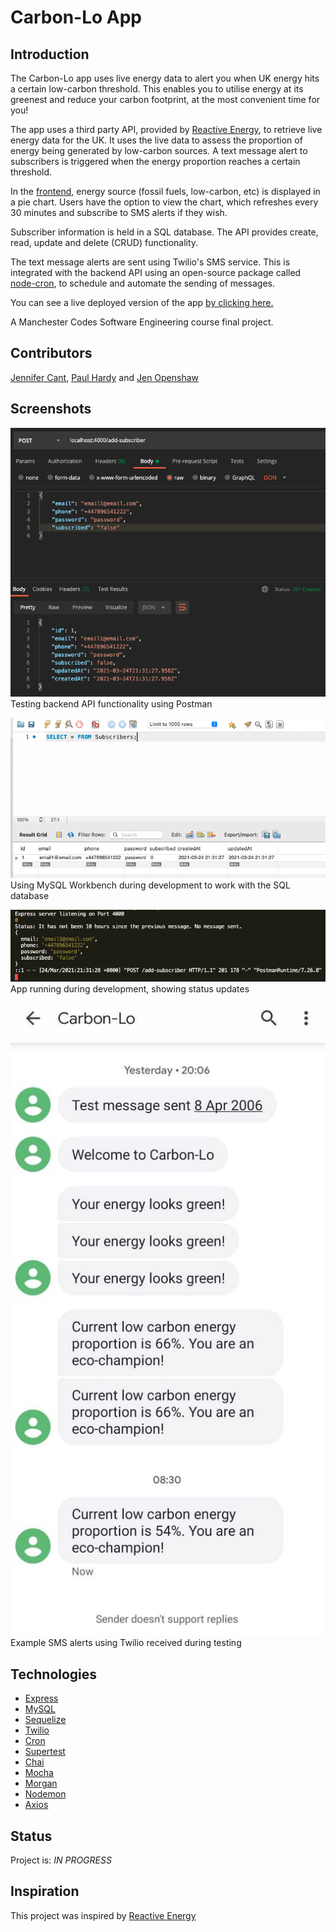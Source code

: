 # Carbon-Lo App

## Introduction

The Carbon-Lo app uses live energy data to alert you when UK energy hits a certain low-carbon threshold. This enables you to utilise energy at its greenest and reduce your carbon footprint, at the most convenient time for you!

The app uses a third party API, provided by [Reactive Energy](https://www.reactive.energy/), to retrieve live energy data for the UK. It uses the live data to assess the proportion of energy being generated by low-carbon sources. A text message alert to subscribers is triggered when the energy proportion reaches a certain threshold. 

In the [frontend](https://github.com/jlopenshaw41/final-project), energy source (fossil fuels, low-carbon, etc) is displayed in a pie chart. Users have the option to view the chart, which refreshes every 30 minutes and subscribe to SMS alerts if they wish.

Subscriber information is held in a SQL database. The API provides create, read, update and delete (CRUD) functionality.

The text message alerts are sent using Twilio's SMS service. This is integrated with the backend API using an open-source package called [node-cron](https://www.npmjs.com/package/node-cron), to schedule and automate the sending of messages.

You can see a live deployed version of the app [by clicking here.]()

A Manchester Codes Software Engineering course final project.

## Contributors

[Jennifer Cant](https://twitter.com/niff_ellisiva), [Paul Hardy](https://github.com/iampaulhardy) and [Jen Openshaw](https://twitter.com/Jlopenshaw)

## Screenshots

![Postman test screenshot](images/postman-test.png)
Testing backend API functionality using Postman

![MySQL workbench screenshot](images/mysql.png)
Using MySQL Workbench during development to work with the SQL database

![App running in terminal](images/app-running-terminal.png)
App running during development, showing status updates

![SMS alerts](images/SMS-alerts.jpeg)
Example SMS alerts using Twilio received during testing
## Technologies

- [Express](https://expressjs.com/)
- [MySQL](https://www.mysql.com/)
- [Sequelize](https://sequelize.org/)
- [Twilio](https://www.twilio.com/)
- [Cron](https://www.npmjs.com/package/node-cron)
- [Supertest](https://www.npmjs.com/package/supertest)
- [Chai](https://www.chaijs.com/)
- [Mocha](https://mochajs.org/)
- [Morgan](https://www.npmjs.com/package/morgan)
- [Nodemon](https://nodemon.io/)
- [Axios](https://www.npmjs.com/package/axios)

## Status

Project is: _IN PROGRESS_

## Inspiration

This project was inspired by [Reactive Energy](https://www.reactive.energy/)
